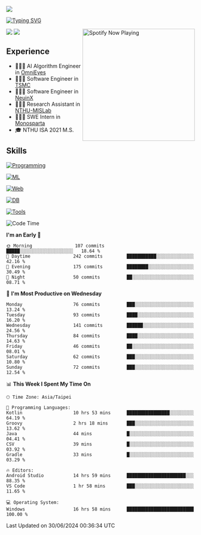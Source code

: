 ![](https://komarev.com/ghpvc/?username=peter0512lee&color=ff69b4)

[![Typing SVG](https://readme-typing-svg.herokuapp.com?color=F742BA&size=20&lines=Hi!+I'm+JYL)](https://git.io/typing-svg)

[<img src="https://spotify-now-playing.peter0512lee.vercel.app/api/spotify-playing" alt="Spotify Now Playing" width="300" align="right" />](https://open.spotify.com/user/21iyoswqgnkoe7peuesmqnhgy)

![](https://leetcard.jacoblin.cool/peter0512lee?theme=dark)
![](https://github-readme-activity-graph.vercel.app/graph?username=peter0512lee&theme=github)

## Experience
- 🧑🏻‍💻 AI Algorithm Engineer in [OmniEyes](https://www.theomnieyes.com/)
- 🧑🏻‍💻 Software Engineer in [TSMC](https://www.tsmc.com/)
- 🧑🏻‍💻 Software Engineer in [NeuinX](https://neuinx.com/)
- 🧑🏻‍💻 Research Assistant in [NTHU-MISLab](https://mislab.cs.nthu.edu.tw/)
- 🧑🏻‍💻 SWE Intern in [Monosparta](https://monosparta.org/)
- 🎓 NTHU ISA 2021 M.S.

## Skills
[![Programming](https://skillicons.dev/icons?i=py,kotlin,js)](https://skillicons.dev)

[![ML](https://skillicons.dev/icons?i=pytorch,opencv,sklearn)](https://skillicons.dev)

[![Web](https://skillicons.dev/icons?i=html,css,react,tailwind,nodejs,vite)](https://skillicons.dev)

[![DB](https://skillicons.dev/icons?i=firebase,sqlite,mysql,mongodb)](https://skillicons.dev)

[![Tools](https://skillicons.dev/icons?i=git,github,githubactions,vercel,docker,kubernetes,vscode,postman,anaconda,androidstudio)](https://skillicons.dev)

<!--
<table><tr><td valign="top" width="50%">

<img src="https://github-readme-stats-sigma-five.vercel.app/api?username=peter0512lee&hide_border=true&show_icons=true&locale=en&layout=compact&theme=dracula" align="left" style="width: 100%" />

</td><td valign="top" width="50%">

<img src="https://github-readme-stats-sigma-five.vercel.app/api/top-langs?username=peter0512lee&hide_border=true&show_icons=true&locale=en&layout=compact&theme=dracula" align="left" style="width: 100%" />

</td></tr></table>  
-->

<!--START_SECTION:waka-->
![Code Time](http://img.shields.io/badge/Code%20Time-1%2C142%20hrs%2049%20mins-blue)

**I'm an Early 🐤** 

```text
🌞 Morning                107 commits         █████░░░░░░░░░░░░░░░░░░░░   18.64 % 
🌆 Daytime                242 commits         ███████████░░░░░░░░░░░░░░   42.16 % 
🌃 Evening                175 commits         ████████░░░░░░░░░░░░░░░░░   30.49 % 
🌙 Night                  50 commits          ██░░░░░░░░░░░░░░░░░░░░░░░   08.71 % 
```
📅 **I'm Most Productive on Wednesday** 

```text
Monday                   76 commits          ███░░░░░░░░░░░░░░░░░░░░░░   13.24 % 
Tuesday                  93 commits          ████░░░░░░░░░░░░░░░░░░░░░   16.20 % 
Wednesday                141 commits         ██████░░░░░░░░░░░░░░░░░░░   24.56 % 
Thursday                 84 commits          ████░░░░░░░░░░░░░░░░░░░░░   14.63 % 
Friday                   46 commits          ██░░░░░░░░░░░░░░░░░░░░░░░   08.01 % 
Saturday                 62 commits          ███░░░░░░░░░░░░░░░░░░░░░░   10.80 % 
Sunday                   72 commits          ███░░░░░░░░░░░░░░░░░░░░░░   12.54 % 
```


📊 **This Week I Spent My Time On** 

```text
🕑︎ Time Zone: Asia/Taipei

💬 Programming Languages: 
Kotlin                   10 hrs 53 mins      ████████████████░░░░░░░░░   64.19 % 
Groovy                   2 hrs 18 mins       ███░░░░░░░░░░░░░░░░░░░░░░   13.62 % 
Java                     44 mins             █░░░░░░░░░░░░░░░░░░░░░░░░   04.41 % 
CSV                      39 mins             █░░░░░░░░░░░░░░░░░░░░░░░░   03.92 % 
Gradle                   33 mins             █░░░░░░░░░░░░░░░░░░░░░░░░   03.29 % 

🔥 Editors: 
Android Studio           14 hrs 59 mins      ██████████████████████░░░   88.35 % 
VS Code                  1 hr 58 mins        ███░░░░░░░░░░░░░░░░░░░░░░   11.65 % 

💻 Operating System: 
Windows                  16 hrs 58 mins      █████████████████████████   100.00 % 
```


 Last Updated on 30/06/2024 00:36:34 UTC
<!--END_SECTION:waka-->


<!--
**peter0512lee/peter0512lee** is a ✨ _special_ ✨ repository because its `README.md` (this file) appears on your GitHub profile.

